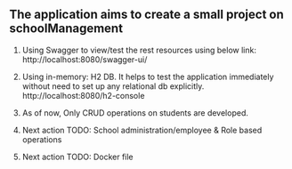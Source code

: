 ## The application aims to create a small project on schoolManagement
1. Using Swagger to view/test the rest resources using below link:
   http://localhost:8080/swagger-ui/
   
2. Using in-memory: H2 DB. It helps to test the application immediately
   without need to set up any relational db explicitly.
   http://localhost:8080/h2-console
   
3. As of now, Only CRUD operations on students are developed.

4. Next action TODO: School administration/employee & Role based operations 
   
5. Next action TODO: Docker file  

